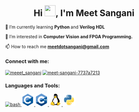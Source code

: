 <h1 align="center">Hi <img src="https://github.com/TheDudeThatCode/TheDudeThatCode/raw/master/Assets/Hi.gif" style="width: 35px;
  height: 35px; max-width: 100%; display: inline-block;" data-target="animated-image.originalImage">, I'm Meet Sangani</h1>
  
🌱 I’m currently learning <b>Python </b> and <b>Verilog HDL</b>

👀 I’m interested in **Computer Vision and FPGA Programming.**

📫 How to reach me **meetdotsangani@gmail.com**



<h3 align="left">Connect with me:</h3>
<p align="left">
<a href="https://twitter.com/meeet_sangani" target="blank"><img align="center" src="https://raw.githubusercontent.com/rahuldkjain/github-profile-readme-generator/master/src/images/icons/Social/twitter.svg" alt="meeet_sangani" height="30" width="40" /></a>
<a href="https://linkedin.com/in/meet-sangani-7737a7213" target="blank"><img align="center" src="https://raw.githubusercontent.com/rahuldkjain/github-profile-readme-generator/master/src/images/icons/Social/linked-in-alt.svg" alt="meet-sangani-7737a7213" height="30" width="40" /></a>
</p>

<h3 align="left">Languages and Tools:</h3>
<p align="left"> <a href="https://www.gnu.org/software/bash/" target="_blank" rel="noreferrer"> <img src="https://www.vectorlogo.zone/logos/gnu_bash/gnu_bash-icon.svg" alt="bash" width="40" height="40"/> </a> <a href="https://www.cprogramming.com/" target="_blank" rel="noreferrer"> <img src="https://raw.githubusercontent.com/devicons/devicon/master/icons/c/c-original.svg" alt="c" width="40" height="40"/> </a> <a href="https://www.w3schools.com/cpp/" target="_blank" rel="noreferrer"> <img src="https://raw.githubusercontent.com/devicons/devicon/master/icons/cplusplus/cplusplus-original.svg" alt="cplusplus" width="40" height="40"/> </a> <a href="https://www.linux.org/" target="_blank" rel="noreferrer"> <img src="https://raw.githubusercontent.com/devicons/devicon/master/icons/linux/linux-original.svg" alt="linux" width="40" height="40"/> </a> <a href="https://www.python.org" target="_blank" rel="noreferrer"> <img src="https://raw.githubusercontent.com/devicons/devicon/master/icons/python/python-original.svg" alt="python" width="40" height="40"/> </a> </p>



